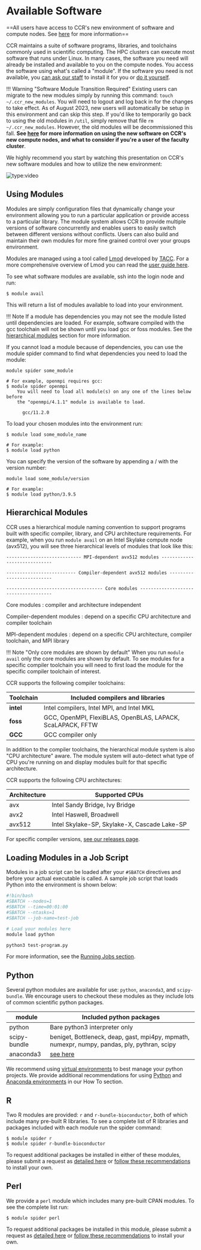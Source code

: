 # Available Software

==All users have access to CCR's new environment of software and compute nodes.  See [here](../howto/newenv.md) for more information==  

CCR maintains a suite of software programs, libraries, and toolchains commonly
used in scientific computing. The HPC clusters can execute most software that
runs under Linux. In many cases, the software you need will already be
installed and available to you on the compute nodes. You access the software
using what's called a "module".  If the software you need is not available, you
[can ask our staff](building.md#software-build-requests) to install it for you or [do it yourself](building.md).

!!! Warning "Software Module Transition Required"
    Existing users can migrate to the new modules simply by running this command:  `touch ~/.ccr_new_modules`.  You will need to logout and log back in for the changes to take effect. As of August 2023, new users will automatically be setup in this environment and can skip this step.  If you'd like to temporarily go back to using the old modules in `/util`, simply remove that file `rm ~/.ccr_new_modules`.  However, the old modules will be decommissioned this fall.  **See [here](../howto/newenv.md) for more information on using the new software on CCR's new compute nodes, and what to consider if you're a user of the faculty cluster**.  

We highly recommend you start by watching this presentation on CCR's new software modules and how to utilize the new environment:  

![type:video](https://youtube.com/embed/k1fymCTeI0k)   

## Using Modules

Modules are simply configuration files that dynamically change your environment
allowing you to run a particular application or provide access to a particular
library. The module system allows CCR to provide multiple versions of
software concurrently and enables users to easily switch between different
versions without conflicts. Users can also build and maintain their own modules
for more fine grained control over your groups environment. 

Modules are managed using a tool called [Lmod](https://lmod.readthedocs.io)
developed by [TACC](https://www.tacc.utexas.edu/). For a more comprehensive
overview of Lmod you can read the [user guide here](https://lmod.readthedocs.io/en/latest/010_user.html). 

To see what software modules are available, ssh into the login node and run:

```
$ module avail
```

This will return a list of modules available to load into your environment.

!!! Note
    If a module has dependencies you may not see the module listed until
    dependencies are loaded. For example, software compiled with the gcc
    toolchain will not be shown until you load gcc or foss modules. See the
    [hierarchical modules](#hierarchical-modules) section for more information.

If you cannot load a module because of dependencies, you can use the module
spider command to find what dependencies you need to load the module:

```
module spider some_module

# For example, openmpi requires gcc:
$ module spider openmpi
    You will need to load all module(s) on any one of the lines below before 
    the "openmpi/4.1.1" module is available to load.

      gcc/11.2.0
```

To load your chosen modules into the environment run:

```
$ module load some_module_name

# For example:
$ module load python
```

You can specify the version of the software by appending a / with the version
number:

```
module load some_module/version 

# For example:
$ module load python/3.9.5
```

## Hierarchical Modules

CCR uses a hierarchical module naming convention to support programs built with
specific compiler, library, and CPU architecture requirements. For example, when you run
`module avail` on an Intel Skylake compute node (avx512), you will see three
hierarchical levels of modules that look like this:

```output
---------------------------- MPI-dependent avx512 modules -----------------------------

-------------------------- Compiler-dependent avx512 modules --------------------------

------------------------------------ Core modules -------------------------------------
```

Core modules
:    compiler and architecture independent

Compiler-dependent modules
:    depend on a specific CPU architecture and compiler toolchain

MPI-dependent modules
:    depend on a specific CPU architecture, compiler toolchain, and MPI library

!!! Note "Only core modules are shown by default"
    When you run `module avail` only the core modules are shown by default. To
    see modules for a specific compiler toolchain you will need to first load
    the module for the specific compiler toolchain of interest.

CCR supports the following compiler toolchains:

| Toolchain   | Included compilers and libraries                             |
| ----------- | ------------------------------------------------------------ |
| **intel**   | Intel compilers, Intel MPI, and Intel MKL                    |
| **foss**    | GCC, OpenMPI, FlexiBLAS, OpenBLAS, LAPACK, ScaLAPACK, FFTW   |
| **GCC**     | GCC compiler only                                            |

In addition to the compiler toolchains, the hierarchical module system is also
"CPU architecture" aware. The module system will auto-detect what type of CPU
you're running on and display modules built for that specific architecture.

CCR supports the following CPU architectures:

| Architecture  | Supported CPUs                                             |
| ------------- | ---------------------------------------------------------- |
| avx           | Intel Sandy Bridge, Ivy Bridge                             |
| avx2          | Intel Haswell, Broadwell                                   |
| avx512        | Intel Skylake-SP, Skylake-X, Cascade Lake-SP               |

For specific compiler versions, [see our releases page](releases.md).

## Loading Modules in a Job Script

Modules in a job script can be loaded after your `#SBATCH` directives and
before your actual executable is called. A sample job script that loads Python
into the environment is shown below:

```bash
#!bin/bash
#SBATCH --nodes=1
#SBATCH --time=00:01:00
#SBATCH --ntasks=1
#SBATCH --job-name=test-job

# Load your modules here
module load python

python3 test-program.py
```

For more information, see the [Running Jobs section](../hpc/jobs.md).

## Python

Several python modules are available for use: `python`, `anaconda3`, and
`scipy-bundle`. We encourage users to checkout these modules as they include
lots of common scientific python packages.

| module       | Included python packages                                                                     |
| ------------ | -------------------------------------------------------------------------------------------- |
| python       | Bare python3 interpreter only                                                                |
| scipy-bundle | beniget, Bottleneck, deap, gast, mpi4py, mpmath, numexpr, numpy, pandas, ply, pythran, scipy |
| anaconda3    | [see here](https://docs.anaconda.com/anaconda/packages/py3.9_linux-64/)                            |

We recommend using [virtual environments](https://packaging.python.org/en/latest/guides/installing-using-pip-and-virtual-environments/#creating-a-virtual-environment) to best manage your python projects.  We provide additional recommendations for using [Python](../howto/python.md) and [Anaconda environments](../howto/conda.md) in our How To section.  

## R

Two R modules are provided: `r` and `r-bundle-bioconductor`, both of which
include many pre-built R libraries. To see a complete list of R libraries and
packages included with each module run the spider command:

```
$ module spider r
$ module spider r-bundle-bioconductor
```

To request additional packages be installed in either of these modules, please submit a request as [detailed here](../software/building.md#software-build-requests) or [follow these recommendations](../howto/r-stat.md) to install your own.

## Perl

We provide a `perl` module which includes many pre-built CPAN modules. To see
the complete list run: 

```
$ module spider perl
```

To request additional packages be installed in this module, please submit a request as [detailed here](../software/building.md#software-build-requests) or [follow these recommendations](../howto/perl.md) to install your own.